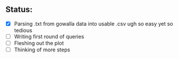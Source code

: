 Status: 
--------
- [x] Parsing .txt from gowalla data into usable .csv ugh so easy yet so tedious
- [ ] Writing first round of queries
- [ ] Fleshing out the plot
- [ ] Thinking of more steps
